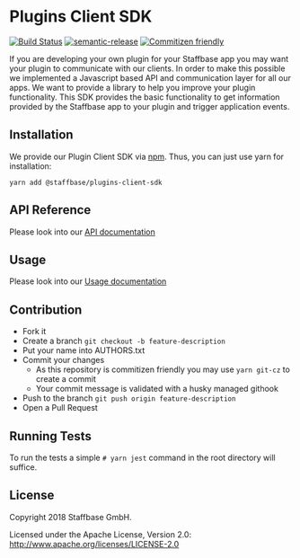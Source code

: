 # Plugins Client SDK

[![Build Status](https://github.com/Staffbase/plugins-client-sdk/workflows/Continuous%20Integration/badge.svg?branch=master)](https://github.com/Staffbase/plugins-client-sdk/actions)
[![semantic-release](https://img.shields.io/badge/%20%20%F0%9F%93%A6%F0%9F%9A%80-semantic--release-e10079.svg)](https://github.com/semantic-release/semantic-release)
[![Commitizen friendly](https://img.shields.io/badge/commitizen-friendly-brightgreen.svg)](http://commitizen.github.io/cz-cli/)

If you are developing your own plugin for your Staffbase app you may want your plugin to communicate with our clients.
In order to make this possible we implemented a Javascript based API and communication layer for all our apps.
We want to provide a library to help you improve your plugin functionality.
This SDK provides the basic functionality to get information provided by the Staffbase app to your plugin and trigger application events.

## Installation

We provide our Plugin Client SDK via [npm](https://www.npmjs.com/package/@staffbase/plugins-client-sdk). 
Thus, you can just use yarn for installation:

```
yarn add @staffbase/plugins-client-sdk
```


## API Reference

Please look into our [API documentation](https://github.com/Staffbase/plugins-client-sdk/blob/master/doc/api.md)

## Usage

Please look into our [Usage documentation](https://github.com/Staffbase/plugins-client-sdk/blob/master/doc/usage.md)


## Contribution

- Fork it
- Create a branch `git checkout -b feature-description`
- Put your name into AUTHORS.txt
- Commit your changes
    - As this repository is commitizen friendly you may use `yarn git-cz` to create a commit
    - Your commit message is validated with a husky managed githook
- Push to the branch `git push origin feature-description`
- Open a Pull Request


## Running Tests

To run the tests a simple `# yarn jest` command in the root directory will suffice.

## License

Copyright 2018 Staffbase GmbH.

Licensed under the Apache License, Version 2.0: http://www.apache.org/licenses/LICENSE-2.0
